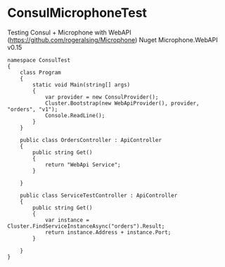 # ConsulMicrophoneTest
Testing Consul + Microphone with WebAPI (https://github.com/rogeralsing/Microphone)
Nuget Microphone.WebAPI v0.15

```
namespace ConsulTest
{
    class Program
    {
        static void Main(string[] args)
        {
            var provider = new ConsulProvider();
            Cluster.Bootstrap(new WebApiProvider(), provider, "orders", "v1");
            Console.ReadLine();
        }
    }

    public class OrdersController : ApiController
    {
        public string Get()
        {
            return "WebApi Service";
        }

    }

    public class ServiceTestController : ApiController
    {
        public string Get()
        {
            var instance = Cluster.FindServiceInstanceAsync("orders").Result;
            return instance.Address + instance.Port;
        }

    }
}
```
